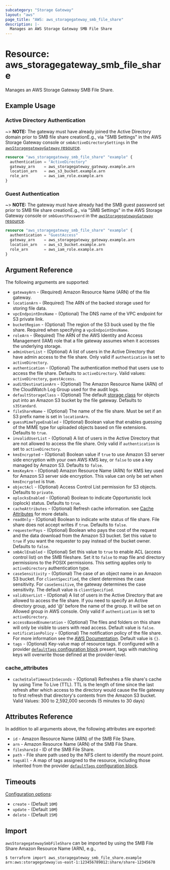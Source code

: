 ```yaml
---
subcategory: "Storage Gateway"
layout: "aws"
page_title: "AWS: aws_storagegateway_smb_file_share"
description: |-
  Manages an AWS Storage Gateway SMB File Share
---
```


# Resource: aws_storagegateway_smb_file_share

Manages an AWS Storage Gateway SMB File Share.

## Example Usage

### Active Directory Authentication

~> **NOTE:** The gateway must have already joined the Active Directory domain prior to SMB file share creationE.g., via "SMB Settings" in the AWS Storage Gateway console or `smbActiveDirectorySettings` in the [`awsStoragegatewayGateway` resource](/docs/providers/aws/r/storagegateway_gateway.html).

```terraform
resource "aws_storagegateway_smb_file_share" "example" {
  authentication = "ActiveDirectory"
  gateway_arn    = aws_storagegateway_gateway.example.arn
  location_arn   = aws_s3_bucket.example.arn
  role_arn       = aws_iam_role.example.arn
}
```

### Guest Authentication

~> **NOTE:** The gateway must have already had the SMB guest password set prior to SMB file share creationE.g., via "SMB Settings" in the AWS Storage Gateway console or `smbGuestPassword` in the [`awsStoragegatewayGateway` resource](/docs/providers/aws/r/storagegateway_gateway.html).

```terraform
resource "aws_storagegateway_smb_file_share" "example" {
  authentication = "GuestAccess"
  gateway_arn    = aws_storagegateway_gateway.example.arn
  location_arn   = aws_s3_bucket.example.arn
  role_arn       = aws_iam_role.example.arn
}
```

## Argument Reference

The following arguments are supported:

* `gatewayArn` - (Required) Amazon Resource Name (ARN) of the file gateway.
* `locationArn` - (Required) The ARN of the backed storage used for storing file data.
* `vpcEndpointDnsName` - (Optional) The DNS name of the VPC endpoint for S3 private link.
* `bucketRegion` - (Optional) The region of the S3 buck used by the file share. Required when specifying a `vpcEndpointDnsName`.
* `roleArn` - (Required) The ARN of the AWS Identity and Access Management (IAM) role that a file gateway assumes when it accesses the underlying storage.
* `adminUserList` - (Optional) A list of users in the Active Directory that have admin access to the file share. Only valid if `authentication` is set to `activeDirectory`.
* `authentication` - (Optional) The authentication method that users use to access the file share. Defaults to `activeDirectory`. Valid values: `activeDirectory`, `guestAccess`.
* `auditDestinationArn` - (Optional) The Amazon Resource Name (ARN) of the CloudWatch Log Group used for the audit logs.
* `defaultStorageClass` - (Optional) The default [storage class](https://docs.aws.amazon.com/storagegateway/latest/APIReference/API_CreateNFSFileShare.html#StorageGateway-CreateNFSFileShare-request-DefaultStorageClass) for objects put into an Amazon S3 bucket by the file gateway. Defaults to `s3Standard`.
* `fileShareName` - (Optional) The name of the file share. Must be set if an S3 prefix name is set in `locationArn`.
* `guessMimeTypeEnabled` - (Optional) Boolean value that enables guessing of the MIME type for uploaded objects based on file extensions. Defaults to `true`.
* `invalidUserList` - (Optional) A list of users in the Active Directory that are not allowed to access the file share. Only valid if `authentication` is set to `activeDirectory`.
* `kmsEncrypted` - (Optional) Boolean value if `true` to use Amazon S3 server side encryption with your own AWS KMS key, or `false` to use a key managed by Amazon S3. Defaults to `false`.
* `kmsKeyArn` - (Optional) Amazon Resource Name (ARN) for KMS key used for Amazon S3 server side encryption. This value can only be set when `kmsEncrypted` is true.
* `objectAcl` - (Optional) Access Control List permission for S3 objects. Defaults to `private`.
* `oplocksEnabled` - (Optional) Boolean to indicate Opportunistic lock (oplock) status. Defaults to `true`.
* `cacheAttributes` - (Optional) Refresh cache information. see [Cache Attributes](#cache_attributes) for more details.
* `readOnly` - (Optional) Boolean to indicate write status of file share. File share does not accept writes if `true`. Defaults to `false`.
* `requesterPays` - (Optional) Boolean who pays the cost of the request and the data download from the Amazon S3 bucket. Set this value to `true` if you want the requester to pay instead of the bucket owner. Defaults to `false`.
* `smbAclEnabled` - (Optional) Set this value to `true` to enable ACL (access control list) on the SMB fileshare. Set it to `false` to map file and directory permissions to the POSIX permissions. This setting applies only to `activeDirectory` authentication type.
* `caseSensitivity` - (Optional) The case of an object name in an Amazon S3 bucket. For `clientSpecified`, the client determines the case sensitivity. For `caseSensitive`, the gateway determines the case sensitivity. The default value is `clientSpecified`.
* `validUserList` - (Optional) A list of users in the Active Directory that are allowed to access the file share. If you need to specify an Active directory group, add '@' before the name of the group. It will be set on Allowed group in AWS console. Only valid if `authentication` is set to `activeDirectory`.
* `accessBasedEnumeration` - (Optional) The files and folders on this share will only be visible to users with read access. Default value is `false`.
* `notificationPolicy` - (Optional) The notification policy of the file share. For more information see the [AWS Documentation](https://docs.aws.amazon.com/storagegateway/latest/APIReference/API_CreateNFSFileShare.html#StorageGateway-CreateNFSFileShare-request-NotificationPolicy). Default value is `{}`.
* `tags` - (Optional) Key-value map of resource tags. If configured with a provider [`defaultTags` configuration block](https://registry.terraform.io/providers/hashicorp/aws/latest/docs#default_tags-configuration-block) present, tags with matching keys will overwrite those defined at the provider-level.

### cache_attributes

* `cacheStaleTimeoutInSeconds` - (Optional) Refreshes a file share's cache by using Time To Live (TTL).
 TTL is the length of time since the last refresh after which access to the directory would cause the file gateway
  to first refresh that directory's contents from the Amazon S3 bucket. Valid Values: 300 to 2,592,000 seconds (5 minutes to 30 days)

## Attributes Reference

In addition to all arguments above, the following attributes are exported:

* `id` - Amazon Resource Name (ARN) of the SMB File Share.
* `arn` - Amazon Resource Name (ARN) of the SMB File Share.
* `fileshareId` - ID of the SMB File Share.
* `path` - File share path used by the NFS client to identify the mount point.
* `tagsAll` - A map of tags assigned to the resource, including those inherited from the provider [`defaultTags` configuration block](https://registry.terraform.io/providers/hashicorp/aws/latest/docs#default_tags-configuration-block).

## Timeouts

[Configuration options](https://developer.hashicorp.com/terraform/language/resources/syntax#operation-timeouts):

* `create` - (Default `10M`)
* `update` - (Default `10M`)
* `delete` - (Default `15M`)

## Import

`awsStoragegatewaySmbFileShare` can be imported by using the SMB File Share Amazon Resource Name (ARN), e.g.,

```
$ terraform import aws_storagegateway_smb_file_share.example arn:aws:storagegateway:us-east-1:123456789012:share/share-12345678
```

<!-- cache-key: cdktf-0.17.0-pre.15 input-33aa43eda081acb5d0cfd46f8bc4e11ee93f04ee6fc78d0bd4444805eebc7f92 -->